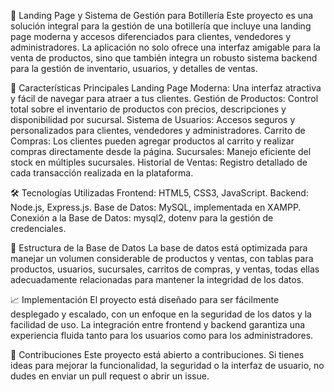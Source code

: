 🛒 Landing Page y Sistema de Gestión para Botillería
Este proyecto es una solución integral para la gestión de una botillería que incluye una landing page moderna y accesos diferenciados para clientes, vendedores y administradores. La aplicación no solo ofrece una interfaz amigable para la venta de productos, sino que también integra un robusto sistema backend para la gestión de inventario, usuarios, y detalles de ventas.

🚀 Características Principales
Landing Page Moderna: Una interfaz atractiva y fácil de navegar para atraer a tus clientes.
Gestión de Productos: Control total sobre el inventario de productos con precios, descripciones y disponibilidad por sucursal.
Sistema de Usuarios: Accesos seguros y personalizados para clientes, vendedores y administradores.
Carrito de Compras: Los clientes pueden agregar productos al carrito y realizar compras directamente desde la página.
Sucursales: Manejo eficiente del stock en múltiples sucursales.
Historial de Ventas: Registro detallado de cada transacción realizada en la plataforma.

🛠️ Tecnologías Utilizadas
Frontend: HTML5, CSS3, JavaScript.
Backend: Node.js, Express.js.
Base de Datos: MySQL, implementada en XAMPP.
Conexión a la Base de Datos: mysql2, dotenv para la gestión de credenciales.

📂 Estructura de la Base de Datos
La base de datos está optimizada para manejar un volumen considerable de productos y ventas, con tablas para productos, usuarios, sucursales, carritos de compras, y ventas, todas ellas adecuadamente relacionadas para mantener la integridad de los datos.

📈 Implementación
El proyecto está diseñado para ser fácilmente desplegado y escalado, con un enfoque en la seguridad de los datos y la facilidad de uso. La integración entre frontend y backend garantiza una experiencia fluida tanto para los usuarios como para los administradores.

🤝 Contribuciones
Este proyecto está abierto a contribuciones. Si tienes ideas para mejorar la funcionalidad, la seguridad o la interfaz de usuario, no dudes en enviar un pull request o abrir un issue.
